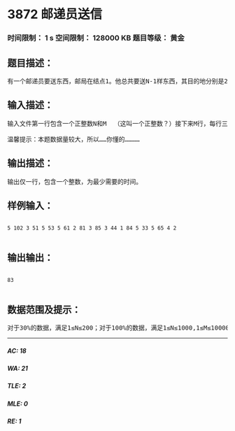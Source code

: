# 3872 邮递员送信   
### 时间限制： 1 s     空间限制： 128000 KB     题目等级： 黄金  
## 题目描述：  

<pre>
有一个邮递员要送东西，邮局在结点1。他总共要送N-1样东西，其目的地分别是2~ N，由于这个城市的交通比较繁忙，因此所有的道路都是单行的（每次都是这个理由╮(╯▽╰)╭ ），共有M条道路，通过每条道路需要一定的时间。这个邮递员每次只能带一件东西（你送的快递是要有多大）。求送完这N-1样东西并最终回到邮局最少需要多少时间。
</pre>
  
  
## 输入描述：  

<pre>
输入文件第一行包含一个正整数N和M  （这叫一个正整数？）接下来M行，每行三个整数U,V,W，表示该条道路为从U到V的，且通过这条道路需要W的时间。满足1≤U,V≤N，1≤W≤10000，输入保证任意两点都能互相到达，但不保证每两个目的地之间只有一条路径。  
  
温馨提示：本题数据量较大，所以……你懂的…………
</pre>
  
  
## 输出描述：  

<pre>
输出仅一行，包含一个整数，为最少需要的时间。
</pre>
  
  
## 样例输入：  

<pre><code>
5 102 3 51 5 53 5 61 2 81 3 85 3 44 1 84 5 33 5 65 4 2  

</code></pre>
  
  
## 输出输出：  

<pre><code>
83  

</code></pre>
  
  
## 数据范围及提示：  

<pre>
对于30%的数据，满足1≤N≤200；对于100%的数据，满足1≤N≤1000,1≤M≤100000。
</pre>
  
  
***  

##### AC: 18  
##### WA: 21  
##### TLE: 2  
##### MLE: 0  
##### RE: 1  
